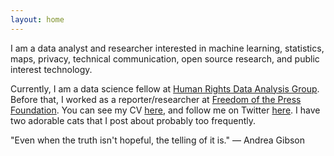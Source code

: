 ```yaml
---
layout: home
---
```

I am a data analyst and researcher interested in machine learning, statistics, maps, privacy, technical communication, open source research, and public interest technology.

Currently, I am a data science fellow at [Human Rights Data Analysis Group](https://hrdag.org/people/camille-fassett/). Before that, I worked as a reporter/researcher at [Freedom of the Press Foundation](https://freedom.press/news/?author=741). You can see my CV [here](https://github.com/ssempervirens/resume-cv), and follow me on Twitter [here](https://twitter.com/camfassett). I have two adorable cats that I post about probably too frequently.

"Even when the truth isn't hopeful, the telling of it is." — Andrea Gibson
